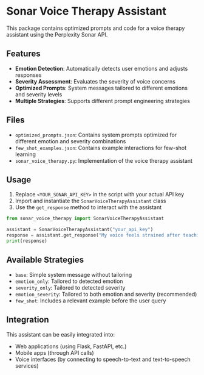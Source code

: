 # Sonar Voice Therapy Assistant

This package contains optimized prompts and code for a voice therapy assistant using the Perplexity Sonar API.

## Features

- **Emotion Detection**: Automatically detects user emotions and adjusts responses
- **Severity Assessment**: Evaluates the severity of voice concerns
- **Optimized Prompts**: System messages tailored to different emotions and severity levels
- **Multiple Strategies**: Supports different prompt engineering strategies

## Files

- `optimized_prompts.json`: Contains system prompts optimized for different emotion and severity combinations
- `few_shot_examples.json`: Contains example interactions for few-shot learning
- `sonar_voice_therapy.py`: Implementation of the voice therapy assistant

## Usage

1. Replace `<YOUR_SONAR_API_KEY>` in the script with your actual API key
2. Import and instantiate the `SonarVoiceTherapyAssistant` class
3. Use the `get_response` method to interact with the assistant

```python
from sonar_voice_therapy import SonarVoiceTherapyAssistant

assistant = SonarVoiceTherapyAssistant("your_api_key")
response = assistant.get_response("My voice feels strained after teaching all day.", strategy="emotion_severity")
print(response)
```

## Available Strategies

- `base`: Simple system message without tailoring
- `emotion_only`: Tailored to detected emotion
- `severity_only`: Tailored to detected severity
- `emotion_severity`: Tailored to both emotion and severity (recommended)
- `few_shot`: Includes a relevant example before the user query

## Integration

This assistant can be easily integrated into:
- Web applications (using Flask, FastAPI, etc.)
- Mobile apps (through API calls)
- Voice interfaces (by connecting to speech-to-text and text-to-speech services)

